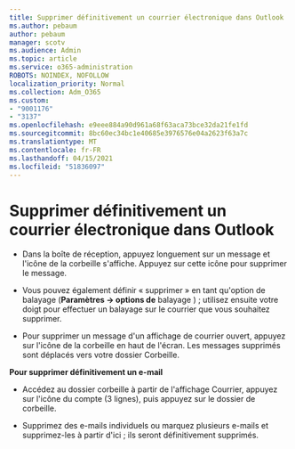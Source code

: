 ```yaml
---
title: Supprimer définitivement un courrier électronique dans Outlook
ms.author: pebaum
author: pebaum
manager: scotv
ms.audience: Admin
ms.topic: article
ms.service: o365-administration
ROBOTS: NOINDEX, NOFOLLOW
localization_priority: Normal
ms.collection: Adm_O365
ms.custom:
- "9001176"
- "3137"
ms.openlocfilehash: e9eee884a90d961a68f63aca73bce32da21fe1fd
ms.sourcegitcommit: 8bc60ec34bc1e40685e3976576e04a2623f63a7c
ms.translationtype: MT
ms.contentlocale: fr-FR
ms.lasthandoff: 04/15/2021
ms.locfileid: "51836097"
---
```

# <a name="permanently-delete-an-email-in-outlook"></a>Supprimer définitivement un courrier électronique dans Outlook

- Dans la boîte de réception, appuyez longuement sur un message et l'icône de la corbeille s'affiche. Appuyez sur cette icône pour supprimer le message.

- Vous pouvez également définir « supprimer » en tant qu'option de balayage (**Paramètres -> options de** balayage ) ; utilisez ensuite votre doigt pour effectuer un balayage sur le courrier que vous souhaitez supprimer. 

- Pour supprimer un message d'un affichage de courrier ouvert, appuyez sur l'icône de la corbeille en haut de l'écran. Les messages supprimés sont déplacés vers votre dossier Corbeille. 

**Pour supprimer définitivement un e-mail**

- Accédez au dossier corbeille à partir de l'affichage Courrier, appuyez sur l'icône du compte (3 lignes), puis appuyez sur le dossier de corbeille.

- Supprimez des e-mails individuels ou marquez plusieurs e-mails et supprimez-les à partir d'ici ; ils seront définitivement supprimés.